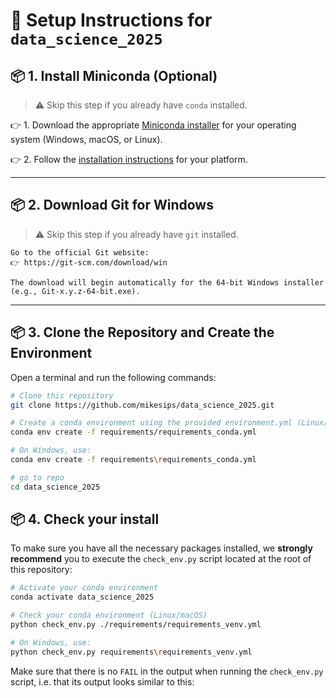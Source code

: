 # 🧪 Setup Instructions for `data_science_2025`

## 📦 1. Install Miniconda (Optional)

> ⚠️ Skip this step if you already have `conda` installed.

   👉 1. Download the appropriate [Miniconda installer](https://docs.conda.io/en/latest/miniconda.html) for your operating system (Windows, macOS, or Linux).
   
   👉 2. Follow the [installation instructions](https://conda.io/projects/conda/en/latest/user-guide/install/index.html) for your platform.

---

## 📦 2. Download Git for Windows
> ⚠️ Skip this step if you already have `git` installed.

    Go to the official Git website:
    👉 https://git-scm.com/download/win

    The download will begin automatically for the 64-bit Windows installer (e.g., Git-x.y.z-64-bit.exe).
---

## 📦 3. Clone the Repository and Create the Environment

Open a terminal and run the following commands:
```sh
# Clone this repository
git clone https://github.com/mikesips/data_science_2025.git

# Create a conda environment using the provided environment.yml (Linux/macOS)
conda env create -f requirements/requirements_conda.yml

# On Windows, use:
conda env create -f requirements\requirements_conda.yml

# go to repo
cd data_science_2025
```

## 📦 4. Check your install

To make sure you have all the necessary packages installed, we **strongly
recommend** you to execute the `check_env.py` script located at the root of
this repository:

```sh
# Activate your conda environment
conda activate data_science_2025

# Check your conda environment (Linux/macOS)
python check_env.py ./requirements/requirements_venv.yml

# On Windows, use:
python check_env.py requirements\requirements_venv.yml

```

Make sure that there is no `FAIL` in the output when running the `check_env.py`
script, i.e. that its output looks similar to this:

```
```
